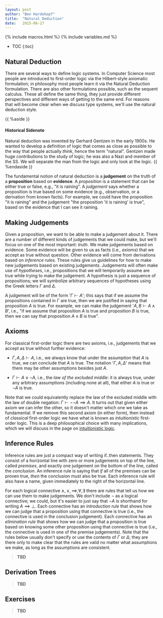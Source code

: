 ```yaml
---
layout: post
author: "Ben Hardekopf"
title:  "Natural Deduction"
date:   2015-06-27
---
```


{% include macros.html %}
{% include variables.md %}

* TOC
{:toc}

## Natural Deduction

There are several ways to define logic systems. In Computer Science
most people are introduced to first-order logic via the Hilbert-style
axiomatic formulation; in philosophy most people learn it via the
Natural Deduction formulation. There are also other formulations
possible, such as the sequent calculus. These all define the same
thing, they just provide different perspectives and different ways of
getting to the same end. For reasons that will become clear when we
discuss type systems, we'll use the natural deduction style.

{{ %aside }}
#### Historical Sidenote

Natural deduction was invented by Gerhard Gentzen in the early
1900s. He wanted to develop a definition of logic that comes as close
as possible to the way that people actually _think_, hence the term
"natural". Gentzen made huge contributions to the study of logic; he
was also a Nazi and member of the SS. We will separate the man from
the logic and only look at the logic.
{{ %endaside }}

The fundamental notion of natural deduction is a __judgement__ on the
truth of a __proposition__ based on __evidence__. A _proposition_ is a
statement that can be either true or false, e.g., "it is raining". A
_judgement_ says whether a proposition is true based on some evidence
(e.g., observation, or a derivation from known facts). For example, we
could have the proposition "it is raining" and the judgement "the
proposition 'it is raining' is true", based on the evidence that I can
see it raining. 

## Making Judgements

Given a proposition, we want to be able to make a judgement about
it. There are a number of different kinds of judgements that we could
make, but we'll focus on one of the most important: _truth_.  We make
judgements based on evidence. Some evidence will be given to us as
facts (i.e., _axioms_) that we accept as true without question. Other
evidence will come from derivations based on _inference rules_. These
rules give us guidelines for how to make new judgements based on
existing judgements. Judgements will often make use of _hypotheses_,
i.e., propositions that we will temporarily assume are true while
trying to make the judgement. A hypothesis is just a sequence of
propositions; we will symbolize arbitrary sequences of hypotheses
using the Greek letters $\Gamma$ and $\Delta$.

A judgement will be of the form '$\Gamma \vdash A$'; this says that if
we assume the propositions contained in $\Gamma$ are true, then we are
justified in saying that proposition $A$ is true. For example, we can
make the judgement '$A,B \vdash A \land B$', i.e., "if we assume that
proposition $A$ is true and proposition $B$ is true, then we can say
that proposition $A \land B$ is true".

## Axioms

For classical first-order logic there are two axioms, i.e., judgements
that we accept as true without further evidence:


- $\Gamma,A,\Delta \vdash A$, i.e., we always know that under the
  assumption that $A$ is true, we can conclude that $A$ is true. The
  notation '$\Gamma,A,\Delta$' means that there may be other
  assumptions besides just $A$.

- $\Gamma \vdash A \lor \neg A$, i.e., the _law of the excluded
  middle_: it is always true, under any arbitrary assumptions
  (including none at all), that either $A$ is true or $\neg A$ is
  true.

Note that we could equivalently replace the law of the excluded middle
with the law of double negation: $\Gamma \vdash \neg\neg A \implies
A$. It turns out that given either axiom we can infer the other, so it
doesn't matter which one we take as fundamental. If we remove this
second axiom (in either form), then instead of _classical_ first-order
logic we have what is known as _intuitionistic_ first-order
logic. This is a deep philosophical choice with many implications,
which we will discuss in the page on [intuitionistic logic](???).

## Inference Rules

Inference rules are just a compact way of writing if..then
statements. They consist of a horizontal line with zero or more
judgements on top of the line, called _premises_, and exactly one
judgement on the bottom of the line, called the _conclusion_. An
inference rule is saying that _if_ all of the premises can be proven
true, _then_ the conclusion must also be true. Each inference rule
will also have a name, given immediately to the right of the
horizontal line.

For each logical connective $\land, \lor, \implies, \forall, \exists$
there are rules that tell us how we can use them to make
judgements. We don't include $\neg$ as a logical connective; we could,
but it's easier to just say that $\neg A$ is shorthand for writing $A
\implies \bot$. Each connective has an _introduction rule_ that shows
how we can judge that a proposition using that connective is true
(i.e., the connective is used in the conclusion judgement). Each
connective has an _elimination rule_ that shows how we can judge that
a proposition is true based on knowing some other proposition using
that connective is true (i.e., the connective is used in one of the
premise judgements). Note that the rules below usually don't specify
or use the contents of $\Gamma$ or $\Delta$; they are there only to
make clear that the rules are valid no matter what assumptions we
make, as long as the assumptions are consistent.

> __TBD__

## Derivation Trees

> __TBD__

## Exercises

> __TBD__
